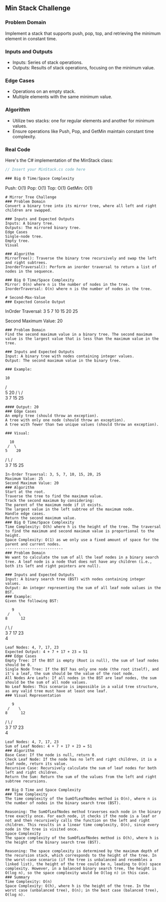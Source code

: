 ## Min Stack Challenge

### Problem Domain
Implement a stack that supports push, pop, top, and retrieving the minimum element in constant time.

### Inputs and Outputs
- Inputs: Series of stack operations.
- Outputs: Results of stack operations, focusing on the minimum value.

### Edge Cases
- Operations on an empty stack.
- Multiple elements with the same minimum value.

### Algorithm
- Utilize two stacks: one for regular elements and another for minimum values.
- Ensure operations like Push, Pop, and GetMin maintain constant time complexity.

### Real Code
Here's the C# implementation of the MinStack class:

```csharp
// Insert your MinStack.cs code here

### Big O Time/Space Complexity
```
Push: O(1)
Pop: O(1)
Top: O(1)
GetMin: O(1)
```
# Mirror Tree Challenge
### Problem Domain
Convert a binary tree into its mirror tree, where all left and right children are swapped.

### Inputs and Expected Outputs
Inputs: A binary tree.
Outputs: The mirrored binary tree.
Edge Cases
Single-node tree.
Empty tree.
Visual

### Algorithm
MirrorTree(): Traverse the binary tree recursively and swap the left and right subtrees.
InorderTraversal(): Perform an inorder traversal to return a list of nodes in the sequence.

### Big O Time/Space Complexity
Mirror: O(n) where n is the number of nodes in the tree.
InorderTraversal: O(n) where n is the number of nodes in the tree.

# Second-Max-Value
### Expected Console Output
```
InOrder Traversal:
3 5 7 10 15 20 25

Second Maximum Value: 20
```
### Problem Domain
Find the second maximum value in a binary tree. The second maximum value is the largest value that is less than the maximum value in the tree.

### Inputs and Expected Outputs
Input: A binary tree with nodes containing integer values.
Output: The second maximum value in the binary tree.

### Example:
```
    10
   /  \
  5    20
 / \   / \
3   7 15  25
```
#### Output: 20
### Edge Cases
An empty tree (should throw an exception).
A tree with only one node (should throw an exception).
A tree with fewer than two unique values (should throw an exception).

### Visual:
```
      10
     /  \
    5    20
   / \   / \
  3   7 15  25
```
In-Order Traversal: 3, 5, 7, 10, 15, 20, 25
Maximum Value: 25
Second Maximum Value: 20
### Algorithm
Start at the root.
Traverse the tree to find the maximum value.
Track the second maximum by considering:
The parent of the maximum node if it exists.
The largest value in the left subtree of the maximum node.
Handle edge cases.
Return the second maximum value.
### Big O Time/Space Complexity
Time Complexity: O(h) where h is the height of the tree. The traversal to find the maximum and second maximum value is proportional to the height.
Space Complexity: O(1) as we only use a fixed amount of space for the parent and current nodes.
--------------------------
### Problem Domain
We want to calculate the sum of all the leaf nodes in a binary search tree. A leaf node is a node that does not have any children (i.e., both its left and right pointers are null).

### Inputs and Expected Outputs
Input: A binary search tree (BST) with nodes containing integer values.
Output: An integer representing the sum of all leaf node values in the BST.
### Example:
Given the following BST:
```
       9
     /    \
    8      12
   /  \   /   \
  3    7 17    23
   \
    4
```
Leaf Nodes: 4, 7, 17, 23
Expected Output: 4 + 7 + 17 + 23 = 51
### Edge Cases
Empty Tree: If the BST is empty (Root is null), the sum of leaf nodes should be 0.
Single Node Tree: If the BST has only one node (the root itself), and it's a leaf, the sum should be the value of the root node.
All Nodes Are Leafs: If all nodes in the BST are leaf nodes, the sum should be the sum of all node values.
No Leaf Nodes: This scenario is impossible in a valid tree structure, as any valid tree must have at least one leaf.
### Visual Representation

```
       9
     /    \
    8      12
   /  \   /   \
  3    7 17    23
   \
    4
```
Leaf Nodes: 4, 7, 17, 23
Sum of Leaf Nodes: 4 + 7 + 17 + 23 = 51
### Algorithm
Base Case: If the node is null, return 0.
Check Leaf Node: If the node has no left and right children, it is a leaf node, return its value.
Recursive Case: Recursively calculate the sum of leaf nodes for both left and right children.
Return the Sum: Return the sum of the values from the left and right subtree recursions.

## Big O Time and Space Complexity
### Time Complexity
The time complexity of the SumOfLeafNodes method is O(n), where n is the number of nodes in the binary search tree (BST).

Reasoning: The SumOfLeafNodes method traverses each node in the binary tree exactly once. For each node, it checks if the node is a leaf or not and then recursively calls the function on the left and right children. This results in a linear time complexity, O(n), since every node in the tree is visited once.
Space Complexity
The space complexity of the SumOfLeafNodes method is O(h), where h is the height of the binary search tree (BST).

Reasoning: The space complexity is determined by the maximum depth of the recursion stack, which corresponds to the height of the tree. In the worst-case scenario (if the tree is unbalanced and resembles a linked list), the height of the tree could be n, leading to O(n) space complexity. However, in a balanced binary search tree, the height is O(log n), so the space complexity would be O(log n) in this case.
### Summary
Time Complexity: O(n)
Space Complexity: O(h), where h is the height of the tree. In the worst case (unbalanced tree), O(n); in the best case (balanced tree), O(log n).
